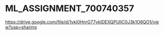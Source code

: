 # ML_ASSIGNMENT_700740357
https://drive.google.com/file/d/1vki0HnrG77vkIDEXQPUllC0J3k1O6QO1/view?usp=sharing
